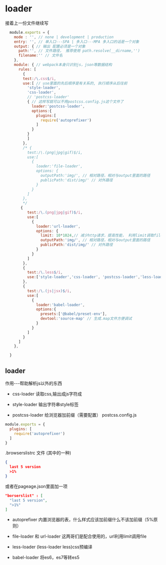 # loader

接着上一份文件继续写

  ```js
    module.exports = {
      mode : '', // none | development | production
      entry: '', // 单入口---SPA | 多入口---MPA 多入口的话是一个对象
      output: { // 输出 配置必须是一个对象
        path:'', // 文件路径， 推荐使用 path.resolve(__dirname,'')
        filename:'' // 文件名
      },
      module: { // webpack本身只识别js，json等数据结构
        rules: [
          {
          test:/\.css$/i,
          use:[ // use里面的先后顺序是有关系的, 执行顺序从后往前
            'style-loader',
            'css-loader',
            // 'postcss-loader'
            { // 这样写就可以不用postcss.config.js这个文件了
              loader:'postcss-loader',
              options:{
                plugins:[
                  require('autoprefixer')
                ]
              }
            }
            ] 
          },
          /* {
            test:/\.(png|jpg|gif)$/i,
            use:[
              {
                loader:'file-loader',
                options: {
                  outputPath:'img/', // 相对路径，相对与output里面的路径
                  publicPath:'dist/img/' // 对外路径
                }
              }
            ]
          },
          */
         {
            test:/\.(png|jpg|gif)$/i,
            use:[
              {
                loader:'url-loader',
                options: {
                  limit: 10*1024,// 减少http请求，提高性能， 利用limit调取file-loader
                  outputPath:'img/', // 相对路径，相对与output里面的路径
                  publicPath:'dist/img/' // 对外路径
                }
              }
            ]
          },
          {
            test:/\.less$/i,
            use:['style-loader','css-loader', 'postcss-loader','less-loader']
          },
          {
            test:/\.(js|jsx)$/i,
            use:[
              {
                loader:'babel-loader',
                options:{
                  presets:['@babel/preset-env'],
                  devtool:'source-map' // 生成.map文件方便调试
                }
              }
            ]
          }
        ]
      },

    }
  ```

  ## loader
  作用---帮助解析js以外的东西

  * css-loader        读取css,输出成js字符成

  * style-loader      输出字符串style标签

  * postcss-loader    给浏览器加前缀（需要配置）
  postcss.config.js
  ```js
  module.exports = {
    plugins: [
      require('autoprefixer')
    ]
  }
  ```
  .browserslistrc 文件 (其中的一种)
  ``` json
  {
    last 5 version
    >1%
  }
  ```
  或者在pageage.json里面加一项
  ```json
  "borserslist" : [
    "last 5 version",
    ">1%"
  ]
  ```
  * autoprefixer      内置浏览器的表，什么样式应该加前缀什么不该加前缀（5%原则）

  * file-loader 和 url-loader 这两哥们是配合使用的，url利用limit调用file

  * less-loader (less-loader less)css预编译

  * babel-loader      将es6，es7等转es5

  <gitask />

<back-to-top />  


